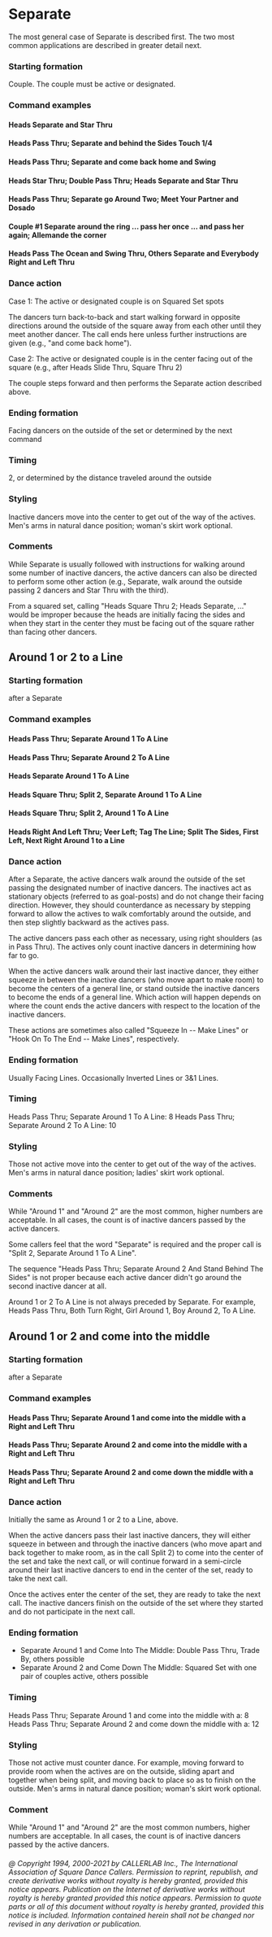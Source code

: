 
# Separate

The most general case of Separate is described first. The two most common applications are described in
greater detail next.

### Starting formation

Couple. The couple must be active or designated.

### Command examples

#### Heads Separate and Star Thru
#### Heads Pass Thru; Separate and behind the Sides Touch 1/4
#### Heads Pass Thru; Separate and come back home and Swing
#### Heads Star Thru; Double Pass Thru; Heads Separate and Star Thru
#### Heads Pass Thru; Separate go Around Two; Meet Your Partner and Dosado
#### Couple #1 Separate around the ring ... pass her once ... and pass her again; Allemande the corner
#### Heads Pass The Ocean and Swing Thru, Others Separate and Everybody Right and Left Thru

### Dance action

Case 1: The active or designated couple is on Squared Set spots

The dancers turn back-to-back and start walking forward in opposite directions around the outside of
the square away from each other until they meet another dancer. The call ends here unless further
instructions are given (e.g., "and come back home").

Case 2: The active or designated couple is in the center facing out of the square (e.g., after Heads Slide
Thru, Square Thru 2)

The couple steps forward and then performs the Separate action described above.

### Ending formation

Facing dancers on the outside of the set or determined by the next command

### Timing

2, or determined by the distance traveled around the outside

### Styling

Inactive dancers move into the center to get out of the way of the actives. Men's arms in natural
dance position; woman's skirt work optional.

### Comments

While Separate is usually followed with instructions for walking around some number of
inactive dancers, the active dancers can also be directed to perform some other action (e.g., Separate,
walk around the outside passing 2 dancers and Star Thru with the third).

From a squared set, calling
"Heads Square Thru 2; Heads Separate, ..." would be improper because the
heads are initially facing the sides and when they start in the center they must be facing out of the
square rather than facing other dancers.

## Around 1 or 2 to a Line

### Starting formation

after a Separate

### Command examples

#### Heads Pass Thru; Separate Around 1 To A Line
#### Heads Pass Thru; Separate Around 2 To A Line
#### Heads Separate Around 1 To A Line
#### Heads Square Thru; Split 2, Separate Around 1 To A Line
#### Heads Square Thru; Split 2, Around 1 To A Line
#### Heads Right And Left Thru; Veer Left; Tag The Line; Split The Sides, First Left, Next Right Around 1 to a Line

### Dance action

After a Separate, the active dancers walk around the outside of the set passing the
designated number of inactive dancers. The inactives act as stationary objects (referred to as
goal-posts) and do not change their facing direction. However, they should counterdance as necessary
by stepping forward to allow the actives to walk comfortably around the outside, and then step slightly
backward as the actives pass.

The active dancers pass each other as necessary, using right shoulders (as in Pass Thru). The actives
only count inactive dancers in determining how far to go.

When the active dancers walk around their last inactive dancer, they either squeeze in between the
inactive dancers (who move apart to make room) to become the centers of a general line, or stand
outside the inactive dancers to become the ends of a general line. Which action will happen depends
on where the count ends the active dancers with respect to the location of the inactive dancers.

These actions are sometimes also called
"Squeeze In -- Make Lines" or "Hook On To The End -- Make Lines",
respectively.

### Ending formation

Usually Facing Lines. Occasionally Inverted Lines or 3&1 Lines.

### Timing

Heads Pass Thru; Separate Around 1 To A Line: 8 Heads Pass Thru; Separate Around 2 To A
Line: 10

### Styling

Those not active move into the center to get out of the way of the actives. Men's arms in natural
dance position; ladies' skirt work optional.

### Comments

While "Around 1" and "Around 2" are the most common,
higher numbers are acceptable. In
all cases, the count is of inactive dancers passed by the active dancers.

Some callers feel that the word "Separate" is required
and the proper call is "Split 2, Separate Around 1 To A Line".

The sequence "Heads Pass Thru; Separate Around 2 And Stand Behind The Sides"
is not proper
because each active dancer didn't go around the second inactive dancer at all.

Around 1 or 2 To A Line is not always preceded by Separate. For example, Heads Pass Thru, Both
Turn Right, Girl Around 1, Boy Around 2, To A Line.

## Around 1 or 2 and come into the middle

### Starting formation

after a Separate

### Command examples

#### Heads Pass Thru; Separate Around 1 and come into the middle with a Right and Left Thru
#### Heads Pass Thru; Separate Around 2 and come into the middle with a Right and Left Thru
#### Heads Pass Thru; Separate Around 2 and come down the middle with a Right and Left Thru

### Dance action

Initially the same as Around 1 or 2 to a Line, above.

When the active dancers pass their last inactive dancers, they will either squeeze in between and
through the inactive dancers (who move apart and back together to make room, as in the call Split 2)
to come into the center of the set and take the next call, or will continue forward in a semi-circle around
their last inactive dancers to end in the center of the set, ready to take the next call.

Once the actives enter the center of the set, they are ready to take the next call. The inactive dancers
finish on the outside of the set where they started and do not participate in the next call.

### Ending formation

- Separate Around 1 and Come Into The Middle: Double Pass Thru, Trade By, others possible
- Separate Around 2 and Come Down The Middle: Squared Set with one pair of couples active, others
possible

### Timing

Heads Pass Thru; Separate Around 1 and come into the middle with a: 8  
Heads Pass Thru; Separate Around 2 and come down the middle with a: 12

### Styling

Those not active must counter dance. For example, moving forward to provide room when the
actives are on the outside, sliding apart and together when being split, and moving back to place so as
to finish on the outside. Men's arms in natural dance position; woman's skirt work optional.

### Comment

While "Around 1" and "Around 2" are the most common numbers, higher numbers are
acceptable. In all cases, the count is of inactive dancers passed by the active dancers.

###### @ Copyright 1994, 2000-2021 by CALLERLAB Inc., The International Association of Square Dance Callers. Permission to reprint, republish, and create derivative works without royalty is hereby granted, provided this notice appears. Publication on the Internet of derivative works without royalty is hereby granted provided this notice appears. Permission to quote parts or all of this document without royalty is hereby granted, provided this notice is included. Information contained herein shall not be changed nor revised in any derivation or publication.
